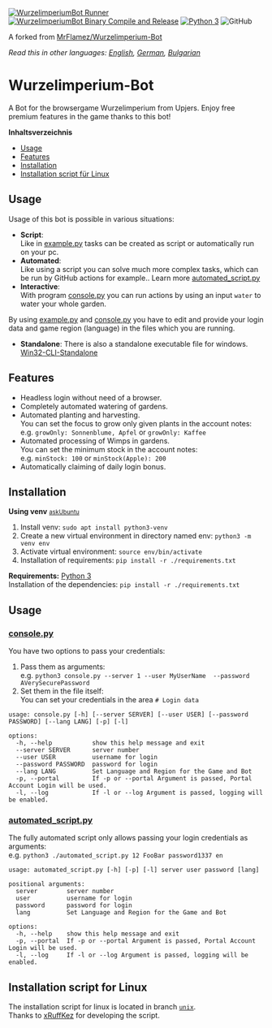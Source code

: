 [![WurzelimperiumBot Runner](https://github.com/MasterZydra/WurzelimperiumBot/actions/workflows/python-app.yml/badge.svg)](https://github.com/MasterZydra/WurzelimperiumBot/actions/workflows/python-app.yml)
[![WurzelimperiumBot Binary Compile and Release](https://github.com/MasterZydra/WurzelimperiumBot/actions/workflows/release2binary.yml/badge.svg)](https://github.com/MasterZydra/WurzelimperiumBot/actions/workflows/release2binary.yml)
[![Python 3](https://img.shields.io/badge/python-3-blue.svg)](https://www.python.org/)
![GitHub](https://img.shields.io/github/license/MasterZydra/WurzelimperiumBot)

A forked from [MrFlamez/Wurzelimperium-Bot](https://github.com/MrFlamez/Wurzelimperium-Bot)

*Read this in other languages: [English](README.md), [German](README.de.md), [Bulgarian](README.bg.md)*

# Wurzelimperium-Bot
A Bot for the browsergame Wurzelimperium from Upjers. Enjoy free premium features in the game thanks to this bot!

**Inhaltsverzeichnis**
- [Usage](#usage)
- [Features](#features)
- [Installation](#installation)
- [Installation script für Linux](#installation-script-für-linux)

## Usage
Usage of this bot is possible in various situations:
- **Script**:  
Like in [example.py](./example.py) tasks can be created as script or automatically run on your pc.
- **Automated**:  
Like using a script you can solve much more complex tasks, which can be run by GitHub actions for example.. Learn more [automated_script.py](./automated_script.py)
- **Interactive**:  
With program [console.py](./console.py) you can run actions by using an input `water` to water your whole garden.

By using [example.py](./example.py) and [console.py](./console.py) you have to edit and provide your login data and game region (language) in the files which you are running.

- **Standalone**:
There is also a standalone executable file for windows. [Win32-CLI-Standalone](https://github.com/MasterZydra/WurzelimperiumBot/releases/)

## Features
- Headless login without need of a browser.
- Completely automated watering of gardens.
- Automated planting and harvesting.  
  You can set the focus to grow only given plants in the account notes:  
  e.g. `growOnly: Sonnenblume, Apfel` or `growOnly: Kaffee`
- Automated processing of Wimps in gardens.  
  You can set the minimum stock in the account notes:  
  e.g. `minStock: 100` or `minStock(Apple): 200`
- Automatically claiming of daily login bonus.

## Installation
**Using venv**  <small>[askUbuntu](https://askubuntu.com/questions/1465218/pip-error-on-ubuntu-externally-managed-environment-%C3%97-this-environment-is-extern)</small>  
1. Install venv: `sudo apt install python3-venv`  
2. Create a new virtual environment in directory named env: `python3 -m venv env`
3. Activate virtual environment: `source env/bin/activate`  
4. Installation of requirements: `pip install -r ./requirements.txt`

**Requirements:** [Python 3](https://www.python.org/download/releases/3.0/)  
Installation of the dependencies: `pip install -r ./requirements.txt`

## Usage
### [console.py](./console.py)
You have two options to pass your credentials:  
1. Pass them as arguments:  
  e.g. `python3 console.py --server 1 --user MyUserName  --password AVerySecurePassword`
2. Set them in the file itself:  
    You can set your credentials in the area `# Login data`

```
usage: console.py [-h] [--server SERVER] [--user USER] [--password PASSWORD] [--lang LANG] [-p] [-l]

options:
  -h, --help           show this help message and exit
  --server SERVER      server number
  --user USER          username for login
  --password PASSWORD  password for login
  --lang LANG          Set Language and Region for the Game and Bot
  -p, --portal         If -p or --portal Argument is passed, Portal Account Login will be used.
  -l, --log            If -l or --log Argument is passed, logging will be enabled.
```

### [automated_script.py](./automated_script.py)
The fully automated script only allows passing your login credentials as arguments:  
e.g. `python3 ./automated_script.py 12 FooBar password1337 en`

```
usage: automated_script.py [-h] [-p] [-l] server user password [lang]

positional arguments:
  server        server number
  user          username for login
  password      password for login
  lang          Set Language and Region for the Game and Bot

options:
  -h, --help    show this help message and exit
  -p, --portal  If -p or --portal Argument is passed, Portal Account Login will be used.
  -l, --log     If -l or --log Argument is passed, logging will be enabled.
```

## Installation script for Linux
The installation script for linux is located in branch [`unix`](https://github.com/MasterZydra/WurzelimperiumBot/tree/unix).  
Thanks to [xRuffKez](https://github.com/xRuffKez) for developing the script.
